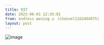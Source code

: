```yaml
---
title: 937
date: 2023-06-01 12:35:01
from: endless шизing ⍼ (channel1162404975)
layout: post
---
```


![image](photos/photo_82@01-06-2023_12-35-01.jpg)


